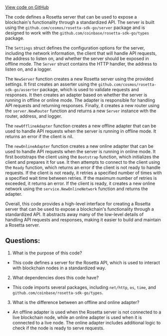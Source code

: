 [View code on GitHub](https://github.com/cosmos/cosmos-sdk/blob/main/tools/rosetta/lib/server/server.go)

The code defines a Rosetta server that can be used to expose a blockchain's functionality through a standardized API. The server is built using the `github.com/cosmos/rosetta-sdk-go/server` package and is designed to work with the `github.com/coinbase/rosetta-sdk-go/types` package. 

The `Settings` struct defines the configuration options for the server, including the network information, the client that will handle API requests, the address to listen on, and whether the server should be exposed in offline mode. The `Server` struct contains the HTTP handler, the address to listen on, and a logger. 

The `NewServer` function creates a new Rosetta server using the provided settings. It first creates an asserter using the `github.com/cosmos/rosetta-sdk-go/asserter` package, which is used to validate requests and responses. It then creates an adapter based on whether the server is running in offline or online mode. The adapter is responsible for handling API requests and returning responses. Finally, it creates a new router using the `server.NewRouter` function and returns a new `Server` instance with the router, address, and logger. 

The `newOfflineAdapter` function creates a new offline adapter that can be used to handle API requests when the server is running in offline mode. It returns an error if the client is nil. 

The `newOnlineAdapter` function creates a new online adapter that can be used to handle API requests when the server is running in online mode. It first bootstraps the client using the `Bootstrap` function, which initializes the client and prepares it for use. It then attempts to connect to the client using the `Ready` function, which returns an error if the client is not ready to handle requests. If the client is not ready, it retries a specified number of times with a specified wait time between retries. If the maximum number of retries is exceeded, it returns an error. If the client is ready, it creates a new online network using the `service.NewOnlineNetwork` function and returns the adapter. 

Overall, this code provides a high-level interface for creating a Rosetta server that can be used to expose a blockchain's functionality through a standardized API. It abstracts away many of the low-level details of handling API requests and responses, making it easier to build and maintain a Rosetta server.
## Questions: 
 1. What is the purpose of this code?
- This code defines a server for the Rosetta API, which is used to interact with blockchain nodes in a standardized way.

2. What dependencies does this code have?
- This code imports several packages, including `net/http`, `os`, `time`, and `github.com/coinbase/rosetta-sdk-go/types`.

3. What is the difference between an offline and online adapter?
- An offline adapter is used when the Rosetta server is not connected to a live blockchain node, while an online adapter is used when it is connected to a live node. The online adapter includes additional logic to check if the node is ready to serve requests.